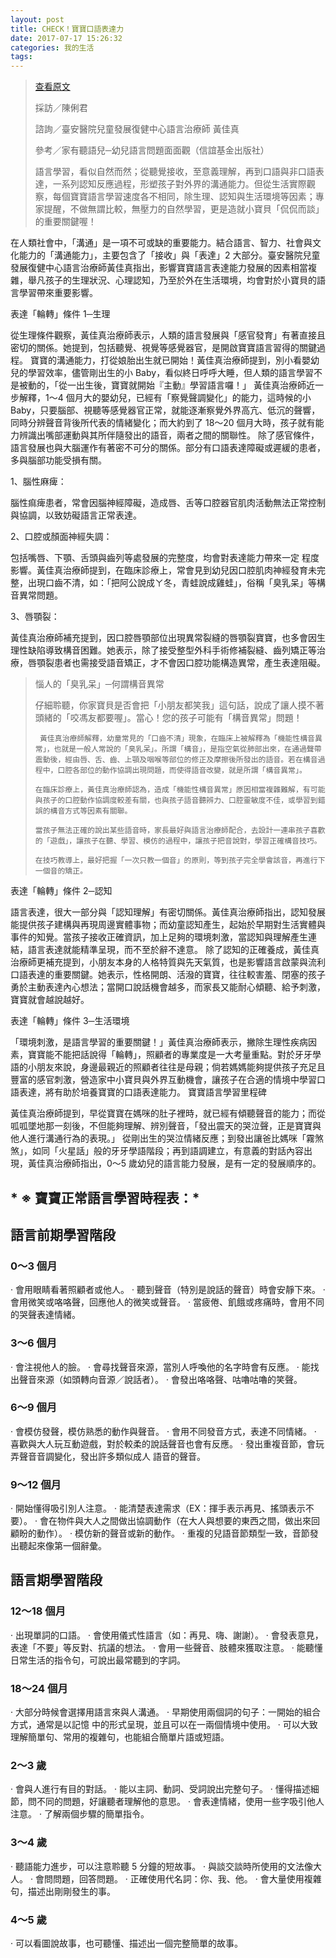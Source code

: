 ```yaml
---
layout: post
title: CHECK！寶寶口語表達力
date: 2017-07-17 15:26:32
categories: 我的生活
tags: 
---
```


> [查看原文](http://www.mababy.com/knowledge/article.aspx?aid=30E491A61CA75EAA)
> 
> 採訪／陳俐君	
> 
> 諮詢／臺安醫院兒童發展復健中心語言治療師 黃佳真
> 
> 參考／家有聽語兒─幼兒語言問題面面觀（信誼基金出版社）
> 
> 語言學習，看似自然而然；從聽覺接收，至意義理解，再到口語與非口語表達，一系列認知反應過程，形塑孩子對外界的溝通能力。但從生活實際觀察，每個寶寶語言學習速度各不相同，除生理、認知與生活環境等因素；專家提醒，不做無謂比較，無壓力的自然學習，更是造就小寶貝「侃侃而談」的重要關鍵喔！



   在人類社會中，「溝通」是一項不可或缺的重要能力。結合語言、智力、社會與文化能力的「溝通能力」，主要包含了「接收」與「表達」2 大部分。臺安醫院兒童發展復健中心語言治療師黃佳真指出，影響寶寶語言表達能力發展的因素相當複雜，舉凡孩子的生理狀況、心理認知，乃至於外在生活環境，均會對於小寶貝的語言學習帶來重要影響。

表達「輪轉」條件 1─生理

   從生理條件觀察，黃佳真治療師表示，人類的語言發展與「感官發育」有著直接且密切的關係。她提到，包括聽覺、視覺等感覺器官，是開啟寶寶語言習得的關鍵過程。
    寶寶的溝通能力，打從娘胎出生就已開始！黃佳真治療師提到，別小看嬰幼兒的學習效率，儘管剛出生的小 Baby，看似終日呼呼大睡，但人類的語言學習不是被動的，「從一出生後，寶寶就開始『主動』學習語言囉！」
    黃佳真治療師近一步解釋，1～4 個月大的嬰幼兒，已經有「察覺聲調變化」的能力，這時候的小 Baby，只要腦部、視聽等感覺器官正常，就能逐漸察覺外界高亢、低沉的聲響，同時分辨聲音背後所代表的情緒變化；而大約到了 18～20 個月大時，孩子就有能力辨識出嘴部運動與其所伴隨發出的語音，兩者之間的關聯性。
    除了感官條件，語言發展也與大腦運作有著密不可分的關係。部分有口語表達障礙或遲緩的患者，多與腦部功能受損有關。

1、腦性麻痺：

腦性痲痺患者，常會因腦神經障礙，造成唇、舌等口腔器官肌肉活動無法正常控制與協調，以致妨礙語言正常表達。

2、口腔或顏面神經失調：

包括嘴唇、下顎、舌頭與齒列等處發展的完整度，均會對表達能力帶來一定
程度影響。黃佳真治療師提到，在臨床診療上，常會見到幼兒因口腔肌肉神經發育未完整，出現口齒不清，如：「把阿公說成ㄚ冬，青蛙說成雞蛙」，俗稱「臭乳呆」等構音異常問題。

3、唇顎裂：

黃佳真治療師補充提到，因口腔唇顎部位出現異常裂縫的唇顎裂寶寶，也多會因生理性缺陷導致構音困難。她表示，除了接受整型外科手術修補裂縫、齒列矯正等治療，唇顎裂患者也需接受語音矯正，才不會因口腔功能構造異常，產生表達阻礙。


> 惱人的「臭乳呆」─何謂構音異常
> 
> 仔細聆聽，你家寶貝是否會把「小朋友都笑我」這句話，說成了讓人摸不著頭緒的「咬馮友都要喔」。當心！您的孩子可能有「構音異常」問題！
> 
>      黃佳真治療師解釋，幼童常見的「口齒不清」現象，在臨床上被解釋為「機能性構音異常」，也就是一般人常說的「臭乳呆」。所謂「構音」，是指空氣從肺部出來，在通過聲帶震動後，經由唇、舌、齒、上顎及咽喉等部位的修正及摩擦後所發出的語音。若在構音過程中，口腔各部位的動作協調出現問題，而使得語音改變，就是所謂「構音異常」。
> 
>     在臨床診療上，黃佳真治療師認為，造成「機能性構音異常」原因相當複雜難解，有可能與孩子的口腔動作協調度較差有關，也與孩子語音聽辨力、口腔靈敏度不佳，或學習到錯誤的構音方式等因素有關聯。
> 
>     當孩子無法正確的說出某些語音時，家長最好與語言治療師配合，去設計一連串孩子喜歡的「遊戲」，讓孩子在聽、學習、模仿的過程中，讓孩子把音說對，學習正確構音技巧。
> 
>     在技巧教導上，最好把握「一次只教一個音」的原則，等到孩子完全學會該音，再進行下一個音的矯正。

表達「輪轉」條件 2─認知  

   語言表達，很大一部分與「認知理解」有密切關係。黃佳真治療師指出，認知發展能提供孩子建構與再現周邊實體事物；而幼童認知產生，起始於早期對生活實體與事件的知覺。當孩子接收正確資訊，加上足夠的環境刺激，當認知與理解產生連結，語言表達就能精準呈現，而不至於辭不達意。
    除了認知的正確養成，黃佳真治療師更補充提到，小朋友本身的人格特質與先天氣質，也是影響語言啟蒙與流利口語表達的重要關鍵。她表示，性格開朗、活潑的寶寶，往往較害羞、閉塞的孩子勇於主動表達內心想法；當開口說話機會越多，而家長又能耐心傾聽、給予刺激，寶寶就會越說越好。
 
表達「輪轉」條件 3─生活環境

   「環境刺激，是語言學習的重要關鍵！」黃佳真治療師表示，撇除生理性疾病因素，寶寶能不能把話說得「輪轉」，照顧者的專業度是一大考量重點。對於牙牙學語的小朋友來說，身邊最親近的照顧者往往是母親；倘若媽媽能夠提供孩子充足且豐富的感官刺激，營造家中小寶貝與外界互動機會，讓孩子在合適的情境中學習口語表達，將有助於培養寶寶的口語表達能力。
寶寶語言學習里程碑

   黃佳真治療師提到，早從寶寶在媽咪的肚子裡時，就已經有傾聽聲音的能力；而從呱呱墜地那一刻後，不但能夠理解、辨別聲音，「發出震天的哭泣聲，正是寶寶與他人進行溝通行為的表現。」
    從剛出生的哭泣情緒反應；到發出讓爸比媽咪「霧煞煞」，如同「火星話」般的牙牙學語階段；再到語調建立，有意義的對話內容出現，黃佳真治療師指出，0～5 歲幼兒的語言能力發展，是有一定的發展順序的。

## * ※    寶寶正常語言學習時程表：*

## 語言前期學習階段

### 0～3 個月
 
‧ 會用眼睛看著照顧者或他人。
‧ 聽到聲音（特別是說話的聲音）時會安靜下來。
‧ 會用微笑或咯咯聲，回應他人的微笑或聲音。
‧ 當疲倦、飢餓或疼痛時，會用不同的哭聲表達情緒。

### 3～6 個月
 
‧ 會注視他人的臉。
‧ 會尋找聲音來源，當別人呼喚他的名字時會有反應。
‧ 能找出聲音來源（如頭轉向音源／說話者）。
‧ 會發出咯咯聲、咕嚕咕嚕的笑聲。

### 6～9 個月
 
‧ 會模仿發聲，模仿熟悉的動作與聲音。
‧ 會用不同發音方式，表達不同情緒。
‧ 喜歡與大人玩互動遊戲，對於較柔的說話聲音也會有反應。
‧ 發出重複音節，會玩弄聲音音調變化，發出許多類似成人
 語音的聲音。

### 9～12 個月
 
‧ 開始懂得吸引別人注意。
‧ 能清楚表達需求（EX：揮手表示再見、搖頭表示不要）。
‧ 會在物件與大人之間做出協調動作（在大人與想要的東西之間，做出來回顧盼的動作）。
‧ 模仿新的聲音或新的動作。
‧    重複的兒語音節類型一致，音節發出聽起來像第一個辭彙。
 

## 語言期學習階段

### 12～18 個月
 
‧ 出現單詞的口語。
‧ 會使用儀式性語言（如：再見、嗨、謝謝）。
‧ 會發表意見，表達「不要」等反對、抗議的想法。
‧ 會用一些聲音、肢體來獲取注意。
‧ 能聽懂日常生活的指令句，可說出最常聽到的字詞。

### 18～24 個月

‧ 大部分時候會選擇用語言來與人溝通。
‧ 早期使用兩個詞的句子：一開始的組合方式，通常是以記憶
 中的形式呈現，並且可以在一兩個情境中使用。
‧ 可以大致理解簡單句、常用的複雜句，也能組合簡單片語或短語。

### 2～3 歲

‧ 會與人進行有目的對話。
‧ 能以主詞、動詞、受詞說出完整句子。
‧ 懂得描述細節，問不同的問題，好讓聽者理解他的意思。
‧ 會表達情緒，使用一些字吸引他人注意。
‧ 了解兩個步驟的簡單指令。

### 3～4 歲

‧ 聽語能力進步，可以注意聆聽 5 分鐘的短故事。
‧ 與談交談時所使用的文法像大人。
‧ 會問問題，回答問題。
‧ 正確使用代名詞：你、我、他。
‧ 會大量使用複雜句，描述出剛剛發生的事。

### 4～5 歲

‧ 可以看圖說故事，也可聽懂、描述出一個完整簡單的故事。

